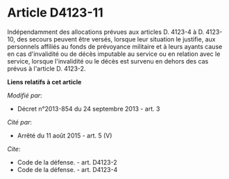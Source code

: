 # Article D4123-11

Indépendamment des allocations prévues aux articles D. 4123-4 à D. 4123-10, des secours peuvent être versés, lorsque leur
situation le justifie, aux personnels affiliés au fonds de prévoyance militaire et à leurs ayants cause en cas d'invalidité
ou de décès imputable au service ou en relation avec le service, lorsque l'invalidité ou le décès est survenu en dehors des
cas prévus à l'article D. 4123-2.

**Liens relatifs à cet article**

_Modifié par_:

  - Décret n°2013-854 du 24 septembre 2013 - art. 3

_Cité par_:

  - Arrêté du 11 août 2015 - art. 5 (V)

_Cite_:

  - Code de la défense. - art. D4123-2
  - Code de la défense. - art. D4123-4
